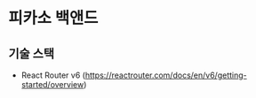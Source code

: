 # 피카소 백앤드

## 기술 스택

- React Router v6 (https://reactrouter.com/docs/en/v6/getting-started/overview)
